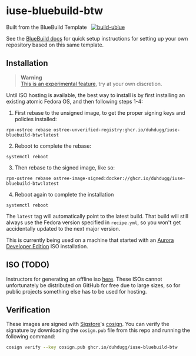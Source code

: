# iuse-bluebuild-btw

Built from the BlueBuild Template &nbsp; [![build-ublue](https://github.com/blue-build/template/actions/workflows/build.yml/badge.svg)](https://github.com/blue-build/template/actions/workflows/build.yml)

See the [BlueBuild docs](https://blue-build.org/how-to/setup/) for quick setup instructions for setting up your own repository based on this same template.

## Installation

> **Warning**  
> [This is an experimental feature](https://www.fedoraproject.org/wiki/Changes/OstreeNativeContainerStable), try at your own discretion.

Until ISO hosting is available, the best way to install is by first installing an
existing atomic Fedora OS, and then following steps 1-4:

1. First rebase to the unsigned image, to get the proper signing keys and policies installed:
  ```
  rpm-ostree rebase ostree-unverified-registry:ghcr.io/duhdugg/iuse-bluebuild-btw:latest
  ```
2. Reboot to complete the rebase:
  ```
  systemctl reboot
  ```
3. Then rebase to the signed image, like so:
  ```
  rpm-ostree rebase ostree-image-signed:docker://ghcr.io/duhdugg/iuse-bluebuild-btw:latest
  ```
4. Reboot again to complete the installation
  ```
  systemctl reboot
  ```
The `latest` tag will automatically point to the latest build. That build will still always use the Fedora version specified in `recipe.yml`, so you won't get accidentally updated to the next major version.

This is currently being used on a machine that started with an [Aurora Developer
Edition](https://getaurora.dev/) ISO installation.

## ISO (TODO)

Instructors for generating an offline iso [here](https://blue-build.org/learn/universal-blue/#fresh-install-from-an-iso). These ISOs cannot unfortunately be distributed on GitHub for free due to large sizes, so for public projects something else has to be used for hosting.

## Verification

These images are signed with [Sigstore](https://www.sigstore.dev/)'s [cosign](https://github.com/sigstore/cosign). You can verify the signature by downloading the `cosign.pub` file from this repo and running the following command:

```bash
cosign verify --key cosign.pub ghcr.io/duhdugg/iuse-bluebuild-btw
```
